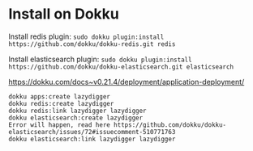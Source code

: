 # Install on Dokku

Install redis plugin:
`sudo dokku plugin:install https://github.com/dokku/dokku-redis.git redis`

Install elasticsearch plugin:
`sudo dokku plugin:install https://github.com/dokku/dokku-elasticsearch.git elasticsearch`

https://dokku.com/docs~v0.21.4/deployment/application-deployment/

```
dokku apps:create lazydigger
dokku redis:create lazydigger
dokku redis:link lazydigger lazydigger
dokku elasticsearch:create lazydigger
Error will happen, read here https://github.com/dokku/dokku-elasticsearch/issues/72#issuecomment-510771763
dokku elasticsearch:link lazydigger lazydigger

```
